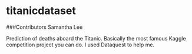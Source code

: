 # titanicdataset

###Contributors
  Samantha Lee
  
Prediction of deaths aboard the Titanic. Basically the most famous Kaggle competition project you can do. I used Dataquest to help me. 

